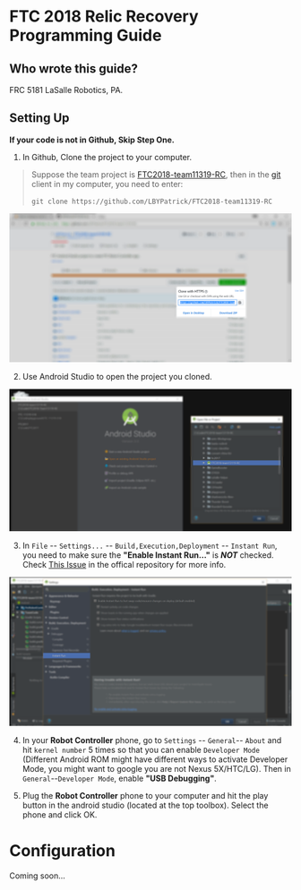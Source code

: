 # FTC 2018 Relic Recovery Programming Guide

## Who wrote this guide?

FRC 5181 LaSalle Robotics, PA.


## Setting Up

**If your code is not in Github, Skip Step One.**
1. In Github, Clone the project to your computer.

> Suppose the team project is [FTC2018-team11319-RC](https://github.com/LBYPatrick/FTC2018-team11319-RC), then in the [git](https://git-scm.com/) client in my computer, you need to  enter:
>```
> git clone https://github.com/LBYPatrick/FTC2018-team11319-RC
>```

![cloneProject](images/cloneRepo.png)

2. Use Android Studio to open the project you cloned.

![openProject](images/openASProject.png)

3. In ``File`` -- ``Settings...`` -- ``Build,Execution,Deployment`` -- ``Instant Run``, you need to make sure the **"Enable Instant Run..."** is ***NOT*** checked. Check [This Issue](https://github.com/ftctechnh/ftc_app/issues/364) in the offical repository for more info.

![disableInstantRun](images/disableInstantRun.png)

4. In your **Robot Controller** phone, go to ``Settings`` -- ``General``-- ``About`` and hit ``kernel number`` 5 times so that you can enable ``Developer Mode`` (Different Android ROM might have different ways to activate Developer Mode, you might want to google you are not Nexus 5X/HTC/LG). Then in ``General``--``Developer Mode``, enable **"USB Debugging"**.

5. Plug the **Robot Controller** phone to your computer and hit the play button in the android studio (located at the top toolbox). Select the phone and click OK.

# Configuration 

Coming soon...